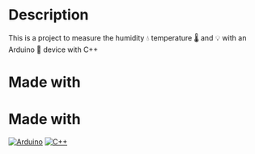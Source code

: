 # Description
This is a project to measure the humidity 💧 temperature 🌡️ and 💡 with an Arduino 🤖 device with C++

# Made with
# Made with
[![Arduino](https://img.shields.io/badge/arduino-2e84bb?style=for-the-badge&logo=arduino&logoColor=white&labelColor=000000)]()
[![C++](https://img.shields.io/badge/c++-048?style=for-the-badge&logo=cplusplus&logoColor=white&labelColor=000000)]()